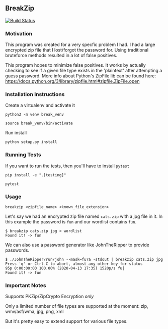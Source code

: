 ## BreakZip

[![Build Status](https://travis-ci.org/cwithmichael/breakzip.svg?branch=master)](https://travis-ci.org/cwithmichael/breakzip)


### Motivation
This program was created for a very specfic problem I had. I had a large encrypted zip file that I lost/forgot the password for. Using traditional bruteforce methods resulted in a lot of false positives.

This program hopes to minimize false positives. It works by actually checking to see if a given file type exists in the 'plaintext' after attempting a guess password.
More info about Python's ZipFile lib can be found here:
https://docs.python.org/3/library/zipfile.html#zipfile.ZipFile.open

### Installation Instructions
Create a virtualenv and activate it

`python3 -m venv break_venv`

`source break_venv/bin/activate` 

Run install

`python setup.py install`


### Running Tests

If you want to run the tests, then you'll have to install `pytest`

`pip install -e ".[testing]"`

`pytest`


### Usage
`breakzip <zipfile_name> <known_file_extension>`

Let's say we had an encrypted zip file named `cats.zip` with a jpg file in it.
In this example the password is `fun` and our wordlist contains `fun`.

```
$ breakzip cats.zip jpg < wordlist
Found it! -> fun
```

We can also use a password generator like JohnTheRipper to provide passwords.

```
$ ./JohnTheRipper/run/john --mask=fu?a -stdout | breakzip cats.zip jpg
Press 'q' or Ctrl-C to abort, almost any other key for status
95p 0:00:00:00 100.00% (2020-04-13 17:35) 1520p/s fu|
Found it! -> fun
```

### Important Notes
Supports PKZip/ZipCrypto Encryption _only_

Only a limited number of file types are supported at the moment: zip, wmv/asf/wma, jpg, png, xml

But it's pretty easy to extend support for various file types.
